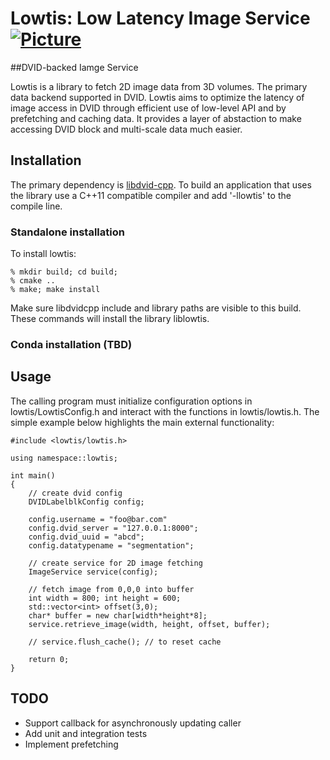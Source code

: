 # Lowtis: Low Latency Image Service [![Picture](https://raw.github.com/janelia-flyem/janelia-flyem.github.com/master/images/HHMI_Janelia_Color_Alternate_180x40.png)](http://www.janelia.org)
##DVID-backed Iamge Service

Lowtis is a library to fetch 2D image data from 3D volumes.  The primary data backend supported
in DVID.  Lowtis aims to optimize the latency of image access in DVID through efficient use of
low-level API and by prefetching and caching data.  It provides a layer of abstaction
to make accessing DVID block and multi-scale data much easier.

## Installation

The primary dependency is [libdvid-cpp](https://github.com/janelia-flyem/libdvid-cpp).  To build an application that uses the library use a C++11 compatible compiler and add '-llowtis' to the compile line.

### Standalone installation

To install lowtis:

    % mkdir build; cd build;
    % cmake ..
    % make; make install

Make sure libdvidcpp include and library paths are visible to this build.
These commands will install the library liblowtis. 

### Conda installation (TBD)

## Usage

The calling program must initialize configuration options in lowtis/LowtisConfig.h
and interact with the functions in lowtis/lowtis.h.  The simple example below
highlights the main external functionality:

    #include <lowtis/lowtis.h>

    using namespace::lowtis;

    int main()
    {
        // create dvid config
        DVIDLabelblkConfig config;
        
        config.username = "foo@bar.com" 
        config.dvid_server = "127.0.0.1:8000";
        config.dvid_uuid = "abcd";
        config.datatypename = "segmentation";
        
        // create service for 2D image fetching
        ImageService service(config);

        // fetch image from 0,0,0 into buffer
        int width = 800; int height = 600;
        std::vector<int> offset(3,0);
        char* buffer = new char[width*height*8];
        service.retrieve_image(width, height, offset, buffer);
        
        // service.flush_cache(); // to reset cache

        return 0;
    }

## TODO

* Support callback for asynchronously updating caller
* Add unit and integration tests
* Implement prefetching



